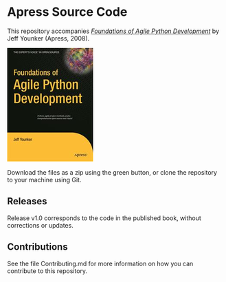 # Apress Source Code

This repository accompanies [*Foundations of Agile Python Development*](http://www.apress.com/9781590599815) by Jeff Younker (Apress, 2008).

![Cover image](9781590599815.jpg)

Download the files as a zip using the green button, or clone the repository to your machine using Git.

## Releases

Release v1.0 corresponds to the code in the published book, without corrections or updates.

## Contributions

See the file Contributing.md for more information on how you can contribute to this repository.
